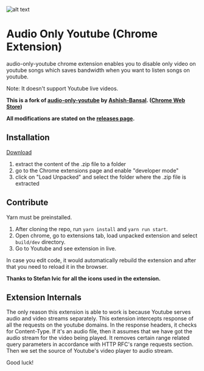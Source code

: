 ![alt text](https://raw.githubusercontent.com/Ashish-Bansal/audio-only-youtube/master/logo.png "Audio Only Youtube")

Audio Only Youtube (Chrome Extension)
=======================================

audio-only-youtube chrome extension enables you to disable only video on youtube songs which saves bandwidth when you want to listen songs on youtube.

Note: It doesn't support Youtube live videos.

**This is a fork of [audio-only-youtube](https://github.com/Ashish-Bansal/audio-only-youtube) by [Ashish-Bansal](https://github.com/Ashish-Bansal). ([Chrome Web Store](https://chrome.google.com/webstore/detail/audio-only-youtube/pkocpiliahoaohbolmkelakpiphnllog))**


**All modifications are stated on the [releases page](https://github.com/Jerryzs/audio-only-youtube/releases).**

## Installation

[Download](https://github.com/Jerryzs/audio-only-youtube/releases/download/v0.8.2-Jerryzs.1/audio-only-youtube-0.8.2-Jerryzs.1.zip)

1. extract the content of the .zip file to a folder
2. go to the Chrome extensions page and enable "developer mode"
3. click on "Load Unpacked" and select the folder where the .zip file is extracted

## Contribute

Yarn must be preinstalled.

1. After cloning the repo, run `yarn install` and `yarn run start`.
2. Open chrome, go to extensions tab, load unpacked extension and select
   `build/dev` directory.
3. Go to Youtube and see extension in live.

In case you edit code, it would automatically rebuild the extension and after
that you need to reload it in the browser.

**Thanks to Stefan Ivic for all the icons used in the extension.**

## Extension Internals

The only reason this extension is able to work is because Youtube serves audio and video streams separately. This extension intercepts response of all the requests on the youtube domains. In the response headers, it checks for Content-Type. If it's an audio file, then it assumes that we have got the audio stream for the video being played. It removes certain range related query parameters in accordance with HTTP RFC's range requests section. Then we set the source of Youtube's video player to audio stream.

Good luck!

